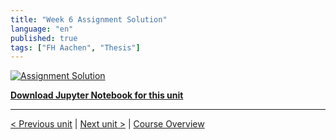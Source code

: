 ```yaml
---
title: "Week 6 Assignment Solution"
language: "en"
published: true
tags: ["FH Aachen", "Thesis"]
---
```


[![Assignment Solution](https://img.youtube.com/vi/b0u_76g32TA/hqdefault.jpg)](https://youtu.be/b0u_76g32TA)

[**Download Jupyter Notebook for this unit**](files/week6_assignment_notebook_solution.ipynb)

---

[< Previous unit](/teaching/python-mooc/week6_bonus_exercise) | [Next unit >](/teaching/python-mooc/week6_assignment_exercise) |
[Course Overview](/teaching/python-mooc)